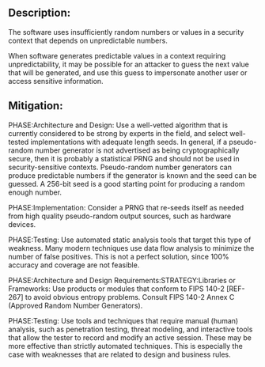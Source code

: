 ## Description:

The software uses insufficiently random numbers or values in a security context that depends on unpredictable numbers.

When software generates predictable values in a context requiring unpredictability, it may be possible for an attacker to guess the next value that will be generated, and use this guess to impersonate another user or access sensitive information.

## Mitigation:


PHASE:Architecture and Design:
Use a well-vetted algorithm that is currently considered to be strong by experts in the field, and select well-tested implementations with adequate length seeds. In general, if a pseudo-random number generator is not advertised as being cryptographically secure, then it is probably a statistical PRNG and should not be used in security-sensitive contexts. Pseudo-random number generators can produce predictable numbers if the generator is known and the seed can be guessed. A 256-bit seed is a good starting point for producing a random enough number.

PHASE:Implementation:
Consider a PRNG that re-seeds itself as needed from high quality pseudo-random output sources, such as hardware devices.

PHASE:Testing:
Use automated static analysis tools that target this type of weakness. Many modern techniques use data flow analysis to minimize the number of false positives. This is not a perfect solution, since 100% accuracy and coverage are not feasible.

PHASE:Architecture and Design Requirements:STRATEGY:Libraries or Frameworks:
Use products or modules that conform to FIPS 140-2 [REF-267] to avoid obvious entropy problems. Consult FIPS 140-2 Annex C (Approved Random Number Generators).

PHASE:Testing:
Use tools and techniques that require manual (human) analysis, such as penetration testing, threat modeling, and interactive tools that allow the tester to record and modify an active session. These may be more effective than strictly automated techniques. This is especially the case with weaknesses that are related to design and business rules.

